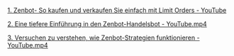 [1. Zenbot- So kaufen und verkaufen Sie einfach mit Limit Orders - YouTube](./Videos/1.Zenbot_How_to_simply_Buy_and_Sell_with_limit_orders-YouTube.mp4)
</p>
<p><a href="2.A_deeper_introduction_to_Zenbot_trading_bot-YouTube.mp4">2. Eine tiefere Einf&uuml;hrung in den Zenbot-Handelsbot - YouTube.mp4</A></p>
<p>
<p><a href="3.Trying_to_understand_how_Zenbot_strategies_are_working-YouTube.mp4">3. Versuchen zu verstehen, wie Zenbot-Strategien funktionieren -
YouTube.mp4</A></p>
